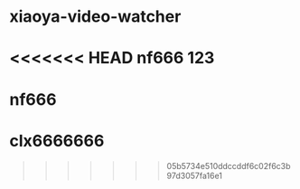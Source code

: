 ﻿# xiaoya-video-watcher
<<<<<<< HEAD
nf666
123
=======
# nf666
# clx6666666
>>>>>>> 05b5734e510ddccddf6c02f6c3b97d3057fa16e1
